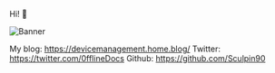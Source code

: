 Hi! 👋

![Banner](https://raw.githubusercontent.com/Sculpin90/Rykostars/master/Banner.png?token=AGB3E5NZUYHJAVJTPAAS3TS7D2NBM)




My blog: https://devicemanagement.home.blog/
Twitter: https://twitter.com/0fflineDocs
Github: https://github.com/Sculpin90


<!--
**Sculpin90/Sculpin90** is a ✨ _special_ ✨ repository because its `README.md` (this file) appears on your GitHub profile.
--!>
